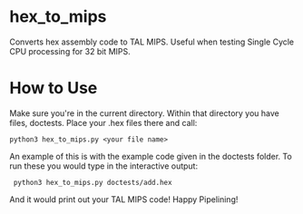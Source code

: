 # hex_to_mips

Converts hex assembly code to TAL MIPS. Useful when testing Single Cycle CPU processing for 32 bit MIPS. 

# How to Use

Make sure you're in the current directory. Within that directory you have files, doctests. Place your .hex files there and call:

    python3 hex_to_mips.py <your file name>
  
An example of this is with the example code given in the doctests folder. To run these you would type in the interactive output:

     python3 hex_to_mips.py doctests/add.hex
  
And it would print out your TAL MIPS code! Happy Pipelining! 
